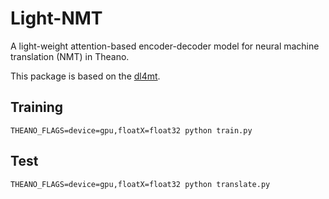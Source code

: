 # Light-NMT
A light-weight attention-based encoder-decoder model for neural machine translation (NMT) in Theano.

This package is based on the [dl4mt](https://github.com/nyu-dl/dl4mt-tutorial).

## Training
```
THEANO_FLAGS=device=gpu,floatX=float32 python train.py 
```
## Test
```
THEANO_FLAGS=device=gpu,floatX=float32 python translate.py 
```
